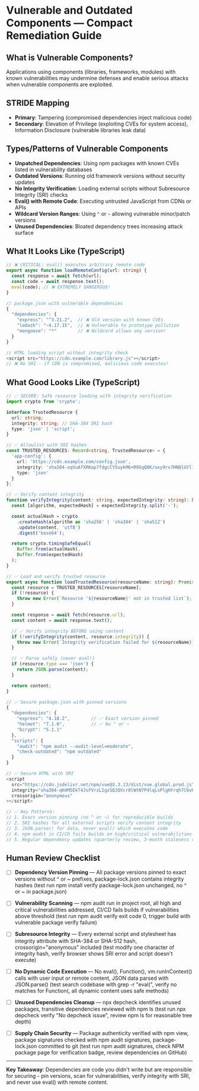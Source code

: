 # Vulnerable and Outdated Components — Compact Remediation Guide

## What is Vulnerable Components?

Applications using components (libraries, frameworks, modules) with known vulnerabilities may undermine defenses and enable serious attacks when vulnerable components are exploited.

## STRIDE Mapping

- **Primary**: Tampering (compromised dependencies inject malicious code)
- **Secondary**: Elevation of Privilege (exploiting CVEs for system access), Information Disclosure (vulnerable libraries leak data)

## Types/Patterns of Vulnerable Components

- **Unpatched Dependencies**: Using npm packages with known CVEs listed in vulnerability databases
- **Outdated Versions**: Running old framework versions without security updates
- **No Integrity Verification**: Loading external scripts without Subresource Integrity (SRI) checks
- **Eval() with Remote Code**: Executing untrusted JavaScript from CDNs or APIs
- **Wildcard Version Ranges**: Using `^` or `~` allowing vulnerable minor/patch versions
- **Unused Dependencies**: Bloated dependency trees increasing attack surface

## What It Looks Like (TypeScript)

```typescript
// ❌ CRITICAL: eval() executes arbitrary remote code
export async function loadRemoteConfig(url: string) {
  const response = await fetch(url);
  const code = await response.text();
  eval(code); // ❌ EXTREMELY DANGEROUS!
}

// package.json with vulnerable dependencies
{
  "dependencies": {
    "express": "^3.21.2",  // ❌ Old version with known CVEs
    "lodash": "~4.17.15",  // ❌ Vulnerable to prototype pollution
    "mongoose": "*"        // ❌ Wildcard allows any version!
  }
}

// HTML loading script without integrity check
<script src="https://cdn.example.com/library.js"></script>
// ❌ No SRI - if CDN is compromised, malicious code executes!
```

## What Good Looks Like (TypeScript)

```typescript
// ✅ SECURE: Safe resource loading with integrity verification
import crypto from 'crypto';

interface TrustedResource {
  url: string;
  integrity: string; // SHA-384 SRI hash
  type: 'json' | 'script';
}

// ✅ Allowlist with SRI hashes
const TRUSTED_RESOURCES: Record<string, TrustedResource> = {
  'app-config': {
    url: 'https://cdn.example.com/config.json',
    integrity: 'sha384-oqVuAfXRKap7fdgcCY5uykM6+R9GqQ8K/uxy9rx7HNQlGYl1kPzQho1wx4JwY8wC',
    type: 'json'
  }
};

// ✅ Verify content integrity
function verifyIntegrity(content: string, expectedIntegrity: string): boolean {
  const [algorithm, expectedHash] = expectedIntegrity.split('-');

  const actualHash = crypto
    .createHash(algorithm as 'sha256' | 'sha384' | 'sha512')
    .update(content, 'utf8')
    .digest('base64');

  return crypto.timingSafeEqual(
    Buffer.from(actualHash),
    Buffer.from(expectedHash)
  );
}

// ✅ Load and verify trusted resource
export async function loadTrustedResource(resourceName: string): Promise<any> {
  const resource = TRUSTED_RESOURCES[resourceName];
  if (!resource) {
    throw new Error(`Resource '${resourceName}' not in trusted list`);
  }

  const response = await fetch(resource.url);
  const content = await response.text();

  // ✅ Verify integrity BEFORE using content
  if (!verifyIntegrity(content, resource.integrity)) {
    throw new Error(`Integrity verification failed for ${resourceName}`);
  }

  // ✅ Parse safely (never eval!)
  if (resource.type === 'json') {
    return JSON.parse(content);
  }

  return content;
}

// ✅ Secure package.json with pinned versions
{
  "dependencies": {
    "express": "4.18.2",        // ✅ Exact version pinned
    "helmet": "7.1.0",          // ✅ No ^ or ~
    "bcrypt": "5.1.1"
  },
  "scripts": {
    "audit": "npm audit --audit-level=moderate",
    "check-outdated": "npm outdated"
  }
}

// ✅ Secure HTML with SRI
<script
  src="https://cdn.jsdelivr.net/npm/vue@3.3.13/dist/vue.global.prod.js"
  integrity="sha384-qH4M5EkT4JsFVrzLIgzSQJQVcr0lWtN7P4lqLsPlgHYrqh7C6vKwMDLU7t3r0ZqN"
  crossorigin="anonymous"
></script>

// ✅ Key Patterns:
// 1. Exact version pinning (no ^ or ~) for reproducible builds
// 2. SRI hashes for all external scripts verify content integrity
// 3. JSON.parse() for data, never eval() which executes code
// 4. npm audit in CI/CD fails builds on high/critical vulnerabilities
// 5. Regular dependency updates (quarterly review, 3-month staleness rule)
```

## Human Review Checklist

- [ ] **Dependency Version Pinning** — All package versions pinned to exact versions without ^ or ~ prefixes, package-lock.json contains integrity hashes (test run npm install verify package-lock.json unchanged, no ^ or ~ in package.json)

- [ ] **Vulnerability Scanning** — npm audit run in project root, all high and critical vulnerabilities addressed, CI/CD fails builds if vulnerabilities above threshold (test run npm audit verify exit code 0, trigger build with vulnerable package verify failure)

- [ ] **Subresource Integrity** — Every external script and stylesheet has integrity attribute with SHA-384 or SHA-512 hash, crossorigin="anonymous" included (test modify one character of integrity hash, verify browser shows SRI error and script doesn't execute)

- [ ] **No Dynamic Code Execution** — No eval(), Function(), vm.runInContext() calls with user input or remote content, JSON data parsed with JSON.parse() (test search codebase with grep -r "eval(", verify no matches for Function(, all dynamic content uses safe methods)

- [ ] **Unused Dependencies Cleanup** — npx depcheck identifies unused packages, transitive dependencies reviewed with npm ls (test run npx depcheck verify "No depcheck issue", review npm ls for reasonable tree depth)

- [ ] **Supply Chain Security** — Package authenticity verified with npm view, package signatures checked with npm audit signatures, package-lock.json committed to git (test run npm audit signatures, check NPM package page for verification badge, review dependencies on GitHub)

---

**Key Takeaway**: Dependencies are code you didn't write but are responsible for securing - pin versions, scan for vulnerabilities, verify integrity with SRI, and never use eval() with remote content.
